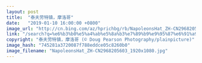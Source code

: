 ```yaml
---
layout: post
title:  "泰夫劳特镇，摩洛哥"
date:   "2019-01-10 16:00:00 +0800"
image_url: "http://cn.bing.com/az/hprichbg/rb/NapoleonsHat_ZH-CN2968205603_1920x1080.jpg"
link: "/search?q=%e6%b3%b0%e5%a4%ab%e5%8a%b3%e7%89%b9%e9%95%87%e6%91%a9%e6%b4%9b%e5%93%a5&form=hpcapt&mkt=zh-cn"
copyright: "泰夫劳特镇，摩洛哥 (© Doug Pearson Photography/plainpicture)"
image_hash: "745281a3720087f788eddce05c8260b0"
image_filename: "NapoleonsHat_ZH-CN2968205603_1920x1080.jpg"
---
```


